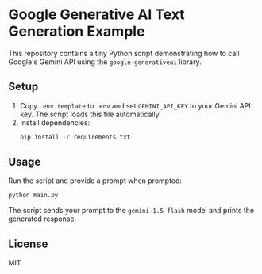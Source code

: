 # Google Generative AI Text Generation Example

This repository contains a tiny Python script demonstrating how to call Google's Gemini API using the `google-generativeai` library.

## Setup

1. Copy `.env.template` to `.env` and set `GEMINI_API_KEY` to your Gemini API key. The script loads this file automatically.
2. Install dependencies:
   ```bash
   pip install -r requirements.txt
   ```

## Usage

Run the script and provide a prompt when prompted:

```bash
python main.py
```

The script sends your prompt to the `gemini-1.5-flash` model and prints the generated response.

## License

MIT

